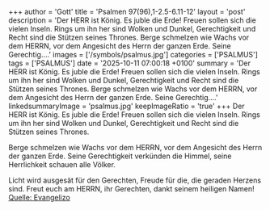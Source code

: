 +++
author = 'Gott'
title = 'Psalmen 97(96),1-2.5-6.11-12'
layout = 'post'
description = 'Der HERR ist König. Es juble die Erde! Freuen sollen sich die vielen Inseln. Rings um ihn her sind Wolken und Dunkel, Gerechtigkeit und Recht sind die Stützen seines Thrones.  Berge schmelzen wie Wachs vor dem HERRN, vor dem Angesicht des Herrn der ganzen Erde. Seine Gerechtig....'
images = ['/symbols/psalmus.jpg']
categories = ['PSALMUS']
tags = ['PSALMUS']
date = '2025-10-11 07:00:18 +0100'
summary = 'Der HERR ist König. Es juble die Erde! Freuen sollen sich die vielen Inseln. Rings um ihn her sind Wolken und Dunkel, Gerechtigkeit und Recht sind die Stützen seines Thrones.  Berge schmelzen wie Wachs vor dem HERRN, vor dem Angesicht des Herrn der ganzen Erde. Seine Gerechtig....'
linkedsummaryImage = 'psalmus.jpg'
keepImageRatio = 'true'
+++
Der HERR ist König. Es juble die Erde!
Freuen sollen sich die vielen Inseln.
Rings um ihn her sind Wolken und Dunkel,
Gerechtigkeit und Recht sind die Stützen seines Thrones.

Berge schmelzen wie Wachs vor dem HERRN,
vor dem Angesicht des Herrn der ganzen Erde.
Seine Gerechtigkeit verkünden die Himmel,
seine Herrlichkeit schauen alle Völker.<!--more-->

Licht wird ausgesät für den Gerechten, Freude für die, die geraden Herzens sind.
Freut euch am HERRN, ihr Gerechten, 
dankt seinem heiligen Namen!<br> [Quelle: Evangelizo](https://evangeliumtagfuertag.org/DE/gospel)